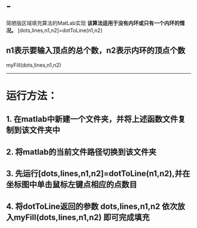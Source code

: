 # -
简陋版区域填充算法的MatLab实现
**该算法适用于没有内环或只有一个内环的情况。**
[dots,lines,n1,n2]=dotToLine(n1,n2)
## n1表示要输入顶点的总个数，n2表示内环的顶点个数
myFill(dots,lines,n1,n2)

*** 

# 运行方法：
   
  ## 1. 在matlab中新建一个文件夹，并将上述函数文件复制到该文件夹中
  ## 2. 将matlab的当前文件路径切换到该文件夹
  ## 3. 先运行[dots,lines,n1,n2]=dotToLine(n1,n2),并在坐标图中单击鼠标左键点相应的点数目
  ## 4. 将dotToLine返回的参数 dots,lines,n1,n2 依次放入myFill(dots,lines,n1,n2) 即可完成填充
  

  
